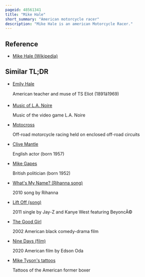 ```yaml
---
pageid: 48561341
title: "Mike Hale"
short_summary: "American motorcycle racer"
description: "Mike Hale is an american Motorcycle Racer."
---
```


## Reference

- [Mike Hale (Wikipedia)](https://en.wikipedia.org/?curid=48561341)

## Similar TL;DR

- [Emily Hale](/tldr/en/emily-hale)

  American teacher and muse of TS Eliot (1891â1969)

- [Music of L.A. Noire](/tldr/en/music-of-la-noire)

  Music of the video game L.A. Noire

- [Motocross](/tldr/en/motocross)

  Off-road motorcycle racing held on enclosed off-road circuits

- [Clive Mantle](/tldr/en/clive-mantle)

  English actor (born 1957)

- [Mike Gapes](/tldr/en/mike-gapes)

  British politician (born 1952)

- [What's My Name? (Rihanna song)](/tldr/en/whats-my-name-rihanna-song)

  2010 song by Rihanna

- [Lift Off (song)](/tldr/en/lift-off-song)

  2011 single by Jay-Z and Kanye West featuring BeyoncÃ©

- [The Good Girl](/tldr/en/the-good-girl)

  2002 American black comedy-drama film

- [Nine Days (film)](/tldr/en/nine-days-film)

  2020 American film by Edson Oda

- [Mike Tyson's tattoos](/tldr/en/mike-tysons-tattoos)

  Tattoos of the American former boxer
